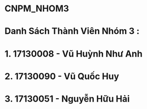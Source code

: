 # CNPM_NHOM3
# Danh Sách Thành Viên Nhóm 3 :
# 1. 17130008 - Vũ Huỳnh Như Anh
# 2. 17130090 - Vũ Quốc Huy 
# 3. 17130051 - Nguyễn Hữu Hải
